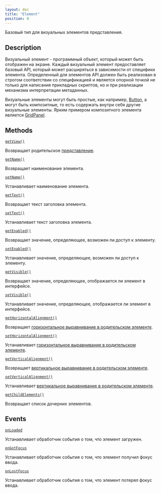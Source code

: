 ```yaml
---
layout: doc
title: "Element"
position: 0
---
```


Базовый тип для визуальных элементов представления.

## Description

Визуальный элемент - программный объект, который может быть отображен на экране. Каждый визуальный
элемент предоставляет базовый API, который может расширяться в зависимости от специфики элемента.
Определенный для элементов API должен быть реализован в строгом соответствии со спецификацией и
является опорной точкой не только для написания прикладных скриптов, но и при реализации механизма
интерпретации метаданных.

Визуальные элементы могут быть простые, как например, [Button](../../Components/Button/), а могут
быть композитные, то есть содержать внутри себя другие визуальные элементы. Ярким примером композитного
элемента является [GridPanel](../../LayoutPanels/GridPanel/).

## Methods

[`getView()`](Element.getView/)

Возвращает родительское [представление](../View/).

[`getName()`](Element.getName/)

Возвращает наименование элемента.

[`setName()`](Element.setName/)

Устанавливает наименование элемента.

[`getText()`](Element.getText/)

Возвращает текст заголовка элемента.

[`setText()`](Element.setText/)

Устанавливает текст заголовка элемента.

[`getEnabled()`](Element.getEnabled/)

Возвращает значение, определяющее, возможен ли доступ к элементу.

[`setEnabled()`](Element.setEnabled/)

Устанавливает значение, определяющее, возможен ли доступ к элементу.

[`getVisible()`](Element.getVisible/)

Возвращает значение, определяющее, отображается ли элемент в интерфейсе.

[`setVisible()`](Element.setVisible/)

Устанавливает значение, определяющее, отображается ли элемент в интерфейсе.

[`getHorizontalAlignment()`](Element.getHorizontalAlignment/)

Возвращает [горизонтальное выравнивание в родительском элементе](ElementHorizontalAlignment/).

[`setHorizontalAlignment()`](Element.setHorizontalAlignment/)

Устанавливает [горизонтальное выравнивание в родительском элементе](ElementHorizontalAlignment/).

[`getVerticalAlignment()`](Element.getVerticalAlignment/)

Возвращает [вертикальное выравнивание в родительском элементе](ElementVerticalAlignment/).

[`setVerticalAlignment()`](Element.setVerticalAlignment/)

Устанавливает [вертикальное выравнивание в родительском элементе](ElementVerticalAlignment/).

[`getChildElements()`](Element.getChildElements/)

Возвращает список дочерних элементов.

## Events

[`onLoaded`](Element.onLoaded/)

Устанавливает обработчик события о том, что элемент загружен.

[`onGotFocus`](Element.onGotFocus/)

Устанавливает обработчик события о том, что элемент получил фокус ввода.

[`onLostFocus`](Element.onLostFocus/)

Устанавливает обработчик события о том, что элемент потерял фокус ввода.
